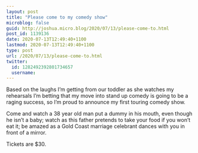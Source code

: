 ```yaml
---
layout: post
title: "Please come to my comedy show"
microblog: false
guid: http://joshua.micro.blog/2020/07/13/please-come-to.html
post_id: 1139136
date: 2020-07-13T12:49:40+1100
lastmod: 2020-07-13T12:49:40+1100
type: post
url: /2020/07/13/please-come-to.html
twitter:
  id: 1282492392801734657
  username: 
---
```

Based on the laughs I’m getting from our toddler as she watches my rehearsals I’m betting that my move into stand up comedy is going to be a raging success, so I’m proud to announce my first touring comedy show.

Come and watch a 38 year old man put a dummy in his mouth, even though he isn’t a baby; watch as this father pretends to take your food if you won’t eat it; be amazed as a Gold Coast marriage celebrant dances with you in front of a mirror.

Tickets are $30.
